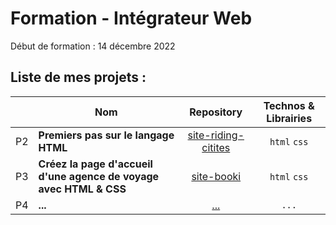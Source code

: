 # Formation - Intégrateur Web

Début de formation : 14 décembre 2022

## Liste de mes projets :

| | Nom | Repository | Technos & Librairies |
|-:|-|:-:|:-:|
| P2 | **Premiers pas sur le langage HTML** | [site-riding-citites](https://github.com/boysers/site-riding-citites) | `html` `css` |
| P3 | **Créez la page d'accueil d'une agence de voyage avec HTML & CSS** | [site-booki](https://github.com/boysers/site-booki) | `html` `css` |
| P4 | **...** | [...]() | `...` |